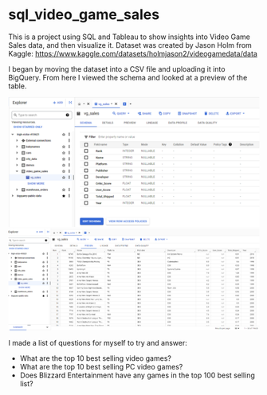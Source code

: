 # sql_video_game_sales

This is a project using SQL and Tableau to show insights into Video Game Sales data, and then visualize it.
Dataset was created by Jason Holm from Kaggle: https://www.kaggle.com/datasets/holmjason2/videogamedata/data

I began by moving the dataset into a CSV file and uploading it into BigQuery. From here I viewed the schema and looked at a preview of the table.

<img src="Images/Schema.png?raw=true"/>
<img src="Images/Preview.png?raw=true"/>


I made a list of questions for myself to try and answer:
* What are the top 10 best selling video games?
* What are the top 10 best selling PC video games?
* Does Blizzard Entertainment have any games in the top 100 best selling list?
